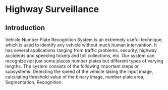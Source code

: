 # Highway Surveillance

## Introduction
Vehicle Number Plate Recognition System is an extremely useful technique, which is
used to identify any vehicle without much human intervention. It has several applications
ranging from traffic problems, security, highway accidents and speeding tickets and toll
collections, etc. Our system can recognize not just some places number plates but
different types of varying lengths. The system consists of the following important steps or
subsystems: Detecting the speed of the vehicle taking the input image, calculating
threshold value of the binary image, number plate area, Segmentation, Recognition.
